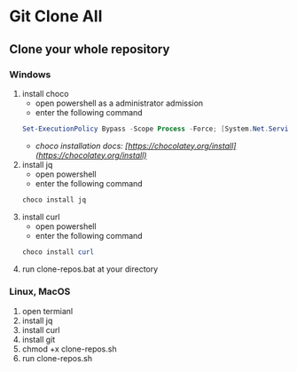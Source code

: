 # Git Clone All

## Clone your whole repository

### Windows
1. install choco
    - open powershell as a administrator admission
    - enter the following command
    ```powershell
    Set-ExecutionPolicy Bypass -Scope Process -Force; [System.Net.ServicePointManager]::SecurityProtocol = [System.Net.ServicePointManager]::SecurityProtocol -bor 3072; iex ((New-Object System.Net.WebClient).DownloadString('https://community.chocolatey.org/install.ps1'))
    ```
    - *choco installation docs: [https://chocolatey.org/install](https://chocolatey.org/install)*
2. install jq
    - open powershell
    - enter the following command
    ```powershell
    choco install jq
    ```
3. install curl
    - open powershell
    - enter the following command
    ```powershell
    choco install curl
    ```
4. run clone-repos.bat at your directory

### Linux, MacOS
1. open termianl
2. install jq
3. install curl
4. install git
5. chmod +x clone-repos.sh
6. run clone-repos.sh
